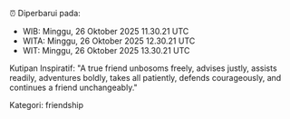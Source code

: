 ⏰ Diperbarui pada:
- WIB: Minggu, 26 Oktober 2025 11.30.21 UTC
- WITA: Minggu, 26 Oktober 2025 12.30.21 UTC
- WIT: Minggu, 26 Oktober 2025 13.30.21 UTC

Kutipan Inspiratif:
"A true friend unbosoms freely, advises justly, assists readily, adventures boldly, takes all patiently, defends courageously, and continues a friend unchangeably."


Kategori: friendship

